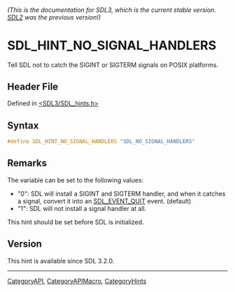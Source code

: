 ###### (This is the documentation for SDL3, which is the current stable version. [SDL2](https://wiki.libsdl.org/SDL2/) was the previous version!)
# SDL_HINT_NO_SIGNAL_HANDLERS

Tell SDL not to catch the SIGINT or SIGTERM signals on POSIX platforms.

## Header File

Defined in [<SDL3/SDL_hints.h>](https://github.com/libsdl-org/SDL/blob/main/include/SDL3/SDL_hints.h)

## Syntax

```c
#define SDL_HINT_NO_SIGNAL_HANDLERS "SDL_NO_SIGNAL_HANDLERS"
```

## Remarks

The variable can be set to the following values:

- "0": SDL will install a SIGINT and SIGTERM handler, and when it catches a
  signal, convert it into an [SDL_EVENT_QUIT](SDL_EVENT_QUIT) event.
  (default)
- "1": SDL will not install a signal handler at all.

This hint should be set before SDL is initialized.

## Version

This hint is available since SDL 3.2.0.

----
[CategoryAPI](CategoryAPI), [CategoryAPIMacro](CategoryAPIMacro), [CategoryHints](CategoryHints)

